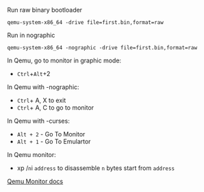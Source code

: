 Run raw binary bootloader
```
qemu-system-x86_64 -drive file=first.bin,format=raw
```

Run in nographic
```
qemu-system-x86_64 -nographic -drive file=first.bin,format=raw
```

In Qemu, go to monitor in graphic mode:
- `Ctrl`+`Alt`+2

In Qemu with -nographic:
- `Ctrl`+ A, X to exit
- `Ctrl`+ A, C to go to monitor

In Qemu with -curses:
- `Alt + 2` - Go To Monitor
- `Alt + 1` - Go To Emulartor

In Qemu monitor:
- xp /`n`i `address` to disassemble `n` bytes start from `address`

[Qemu Monitor docs](https://en.wikibooks.org/wiki/QEMU/Monitor)

